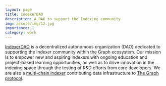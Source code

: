 ```yaml
---
layout: page
title: IndexerDAO
description: A DAO to support the Indexing community
img: assets/img/12.jpg
importance: 1
category: work
---
```


[IndexerDAO](https://www.indexerdao.com/) is a decentralized autonomous organization (DAO) dedicated to supporting the Indexer community within the Graph ecosystem. Our mission is to empower new and aspiring Indexers with ongoing education and project-based learning opportunities, as well as to drive innovation in the indexing space through the testing of R&D efforts from core developers. We are also a [multi-chain indexer](https://thegraph.com/explorer/profile/0x223260f3ca014adc40c98d50d5c4178657d53e26?view=Indexing&chain=mainnet) contributing data infrastructure to [The Graph protocol](https://thegraph.com/en/).
